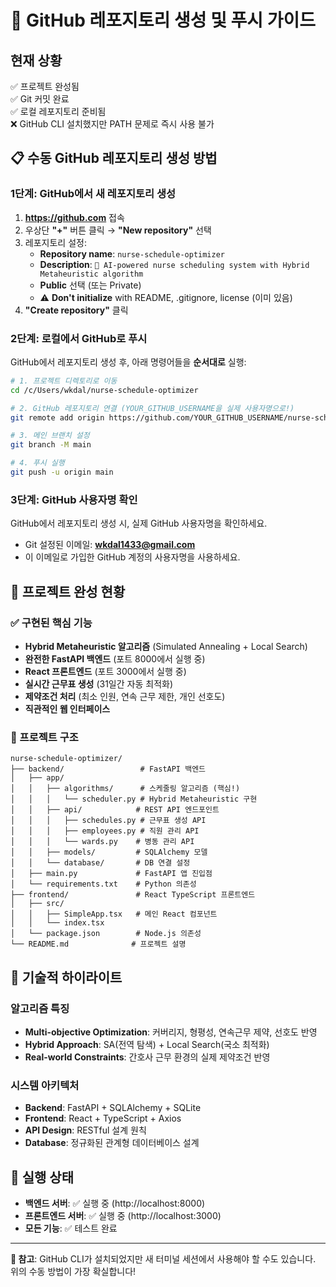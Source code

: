 # 🚀 GitHub 레포지토리 생성 및 푸시 가이드

## 현재 상황
✅ 프로젝트 완성됨  
✅ Git 커밋 완료  
✅ 로컬 레포지토리 준비됨  
❌ GitHub CLI 설치했지만 PATH 문제로 즉시 사용 불가

## 📋 수동 GitHub 레포지토리 생성 방법

### 1단계: GitHub에서 새 레포지토리 생성
1. **https://github.com** 접속
2. 우상단 **"+"** 버튼 클릭 → **"New repository"** 선택
3. 레포지토리 설정:
   - **Repository name**: `nurse-schedule-optimizer`
   - **Description**: `🏥 AI-powered nurse scheduling system with Hybrid Metaheuristic algorithm`
   - **Public** 선택 (또는 Private)
   - ⚠️ **Don't initialize** with README, .gitignore, license (이미 있음)
4. **"Create repository"** 클릭

### 2단계: 로컬에서 GitHub로 푸시
GitHub에서 레포지토리 생성 후, 아래 명령어들을 **순서대로** 실행:

```bash
# 1. 프로젝트 디렉토리로 이동
cd /c/Users/wkdal/nurse-schedule-optimizer

# 2. GitHub 레포지토리 연결 (YOUR_GITHUB_USERNAME을 실제 사용자명으로!)
git remote add origin https://github.com/YOUR_GITHUB_USERNAME/nurse-schedule-optimizer.git

# 3. 메인 브랜치 설정
git branch -M main

# 4. 푸시 실행
git push -u origin main
```

### 3단계: GitHub 사용자명 확인
GitHub에서 레포지토리 생성 시, 실제 GitHub 사용자명을 확인하세요.
- Git 설정된 이메일: **wkdal1433@gmail.com**
- 이 이메일로 가입한 GitHub 계정의 사용자명을 사용하세요.

## 🎯 프로젝트 완성 현황

### ✅ 구현된 핵심 기능
- **Hybrid Metaheuristic 알고리즘** (Simulated Annealing + Local Search)
- **완전한 FastAPI 백엔드** (포트 8000에서 실행 중)
- **React 프론트엔드** (포트 3000에서 실행 중)
- **실시간 근무표 생성** (31일간 자동 최적화)
- **제약조건 처리** (최소 인원, 연속 근무 제한, 개인 선호도)
- **직관적인 웹 인터페이스**

### 📂 프로젝트 구조
```
nurse-schedule-optimizer/
├── backend/                 # FastAPI 백엔드
│   ├── app/
│   │   ├── algorithms/      # 스케줄링 알고리즘 (핵심!)
│   │   │   └── scheduler.py # Hybrid Metaheuristic 구현
│   │   ├── api/            # REST API 엔드포인트
│   │   │   ├── schedules.py # 근무표 생성 API
│   │   │   ├── employees.py # 직원 관리 API
│   │   │   └── wards.py    # 병동 관리 API
│   │   ├── models/         # SQLAlchemy 모델
│   │   └── database/       # DB 연결 설정
│   ├── main.py             # FastAPI 앱 진입점
│   └── requirements.txt    # Python 의존성
├── frontend/               # React TypeScript 프론트엔드
│   ├── src/
│   │   ├── SimpleApp.tsx   # 메인 React 컴포넌트
│   │   └── index.tsx
│   └── package.json        # Node.js 의존성
└── README.md              # 프로젝트 설명
```

## 🌟 기술적 하이라이트

### 알고리즘 특징
- **Multi-objective Optimization**: 커버리지, 형평성, 연속근무 제약, 선호도 반영
- **Hybrid Approach**: SA(전역 탐색) + Local Search(국소 최적화)
- **Real-world Constraints**: 간호사 근무 환경의 실제 제약조건 반영

### 시스템 아키텍처
- **Backend**: FastAPI + SQLAlchemy + SQLite
- **Frontend**: React + TypeScript + Axios
- **API Design**: RESTful 설계 원칙
- **Database**: 정규화된 관계형 데이터베이스 설계

## 🚀 실행 상태
- **백엔드 서버**: ✅ 실행 중 (http://localhost:8000)
- **프론트엔드 서버**: ✅ 실행 중 (http://localhost:3000)
- **모든 기능**: ✅ 테스트 완료

---

**📝 참고**: GitHub CLI가 설치되었지만 새 터미널 세션에서 사용해야 할 수도 있습니다. 
위의 수동 방법이 가장 확실합니다!